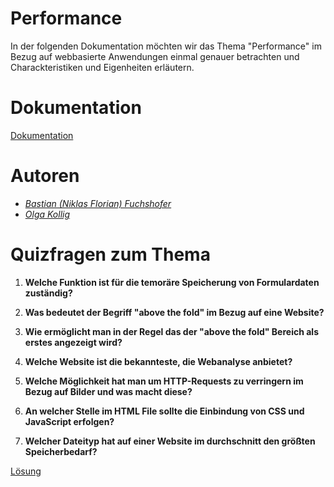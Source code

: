 # Performance

In der folgenden Dokumentation möchten wir das Thema "Performance" im Bezug auf webbasierte Anwendungen einmal genauer betrachten und Charackteristiken und Eigenheiten erläutern.

# Dokumentation   

<a href="https://github.com/th-koeln/wba1-2015/wiki/Performance-Ausarbeitung_FuchshoferKollig" target="_blank">Dokumentation</a>

# Autoren  
 
   * <a href="https://github.com/LittleGundam" target="_blank">*Bastian (Niklas Florian) Fuchshofer*<a/>
   * <a href="https://github.com/ollig" target="_blank">*Olga Kollig*<a/>  

# Quizfragen zum Thema   

1. **Welche Funktion ist für die temoräre Speicherung von Formulardaten zuständig?**

2. **Was bedeutet der Begriff "above the fold" im Bezug auf eine Website?**

3. **Wie ermöglicht man in der Regel das der "above the fold" Bereich als erstes angezeigt wird?**

4. **Welche Website ist die bekannteste, die Webanalyse anbietet?**   

5. **Welche Möglichkeit hat man um HTTP-Requests zu verringern im Bezug auf Bilder und was macht diese?**

6. **An welcher Stelle im HTML File sollte die Einbindung von CSS und JavaScript erfolgen?**

7. **Welcher Dateityp hat auf einer Website im durchschnitt den größten Speicherbedarf?**

<a href="https://github.com/th-koeln/wba1-2015/wiki/Performance-Ausarbeitung_FuchshoferKollig_QuizLoesung" target="_blank">Lösung</a>
